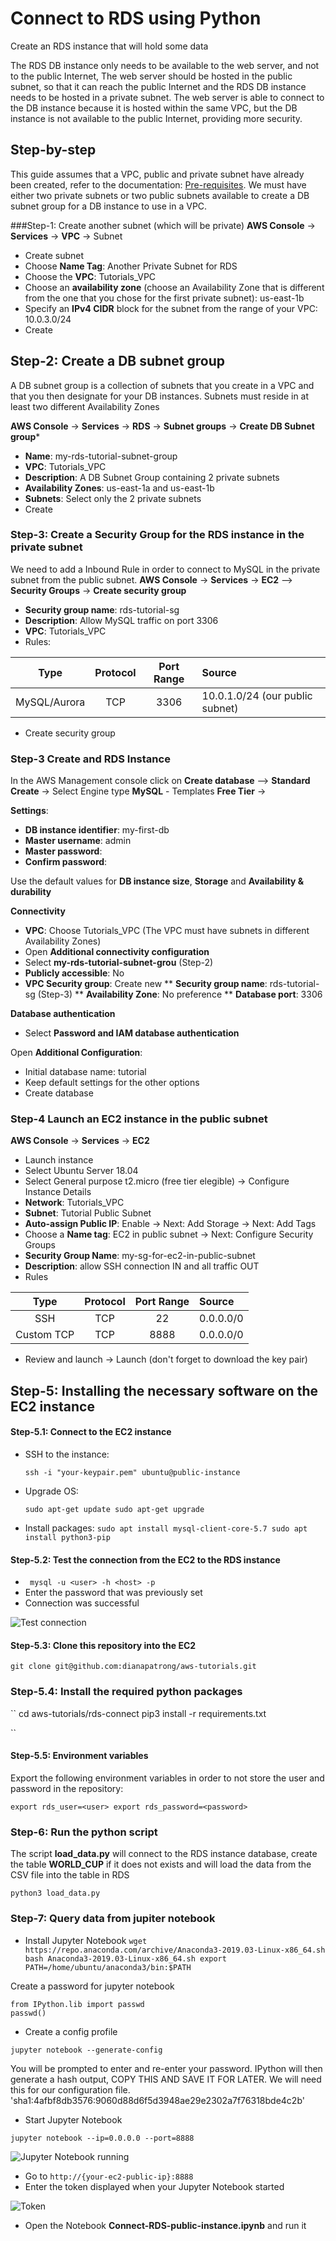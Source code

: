 # Connect to RDS using Python

Create an RDS instance that will hold some data

The RDS DB instance only needs to be available to the web server, and not to the public Internet, 
The web server should be hosted in the public subnet, so that it can reach the public Internet and the RDS DB instance 
needs to be hosted in a private subnet. The web server is able to connect to the DB instance because it is hosted within the same VPC, but the DB instance
 is not available to the public Internet, providing more security.

## Step-by-step
This guide assumes that a VPC, public and private subnet have already been created, refer to the documentation: [Pre-requisites](../README.md). 
We must have either two private subnets or two public subnets available to create a DB subnet group for a DB instance to use in a VPC. 


###Step-1: Create another subnet (which will be private) 
**AWS Console** -> **Services** -> **VPC** -> Subnet
* Create subnet
* Choose **Name Tag**: Another Private Subnet for RDS
* Choose the **VPC**: Tutorials_VPC
* Choose an **availability zone** (choose an Availability Zone that is different from the one that you chose for the first private subnet): us-east-1b
* Specify an **IPv4 CIDR** block for the subnet from the range of your VPC: 10.0.3.0/24
* Create


## Step-2: Create a DB subnet group
A DB subnet group is a collection of subnets that you create in a VPC and that you then designate for your DB instances. 
Subnets must reside in at least two different Availability Zones

**AWS Console** -> **Services** -> **RDS** -> **Subnet groups** -> **Create DB Subnet group***

* **Name**: my-rds-tutorial-subnet-group
* **VPC**: Tutorials_VPC
* **Description**: A DB Subnet Group containing 2 private subnets
* **Availability Zones**: us-east-1a and us-east-1b
* **Subnets**: Select only the 2 private subnets
* Create

### Step-3: Create a Security Group for the RDS instance in the private subnet
We need to add a Inbound Rule in order to connect to MySQL in the private subnet from the public subnet.
**AWS Console** -> **Services** -> **EC2** --> **Security Groups** -> **Create security group**

* **Security group name**: rds-tutorial-sg
* **Description**: Allow MySQL traffic on port 3306 
* **VPC**: Tutorials_VPC
* Rules: 
    
| Type      | Protocol | Port Range | Source    |
| :---:     |   :---:  | :---:      | :---      |
| MySQL/Aurora       | TCP      | 3306         | 10.0.1.0/24 (our public subnet)|

* Create security group


### Step-3 Create and RDS Instance
In the AWS Management console click on **Create database** --> **Standard Create** -> Select Engine type **MySQL** - Templates **Free Tier** -> 

**Settings**:
* **DB instance identifier**: my-first-db
* **Master username**: admin
* **Master password**: <password>
* **Confirm password**: <password> 

Use the default values for **DB instance size**, **Storage** and **Availability & durability**

**Connectivity**
* **VPC**: Choose Tutorials_VPC (The VPC must have subnets in different Availability Zones)
* Open **Additional connectivity configuration**
* Select **my-rds-tutorial-subnet-grou** (Step-2)
* **Publicly accessible**: No
* **VPC Security group**: Create new 
** **Security group name**: rds-tutorial-sg (Step-3)
** **Availability Zone**: No preference
** **Database port**: 3306

**Database authentication**
* Select **Password and IAM database authentication**


Open **Additional Configuration**:
* Initial database name: tutorial
* Keep default settings for the other options
* Create database


### Step-4 Launch an EC2 instance in the public subnet
**AWS Console** -> **Services** -> **EC2**
* Launch instance
* Select Ubuntu Server 18.04 
* Select General purpose t2.micro (free tier elegible) -> Configure Instance Details
* **Network**: Tutorials_VPC
* **Subnet**: Tutorial Public Subnet
* **Auto-assign Public IP**: Enable -> Next: Add Storage -> Next: Add Tags
* Choose a **Name tag**: EC2 in public subnet -> Next: Configure Security Groups
* **Security Group Name**: my-sg-for-ec2-in-public-subnet
* **Description**: allow SSH connection IN and all traffic OUT 
* Rules 

| Type      | Protocol | Port Range | Source    |
| :---:     |   :---:  | :---:      | :---      |
| SSH       | TCP      | 22         | 0.0.0.0/0 |
| Custom TCP| TCP      | 8888       | 0.0.0.0/0 |

* Review and launch -> Launch (don't forget to download the key pair)



## Step-5: Installing the necessary software on the EC2 instance

#### Step-5.1: Connect to the EC2 instance

* SSH to the instance:
    
    ``ssh -i "your-keypair.pem" ubuntu@public-instance``

* Upgrade OS: 
    
    ``
    sudo apt-get update
    sudo apt-get upgrade
    ``

* Install packages: 
    ``
    sudo apt install mysql-client-core-5.7
    sudo apt install python3-pip
    ``

#### Step-5.2: Test the connection from the EC2 to the RDS instance
* `` mysql -u <user> -h <host> -p``
* Enter the password that was previously set
* Connection was successful 
 
![Test connection](images/step_5_2.png)
 

#### Step-5.3: Clone this repository into the EC2

``
git clone git@github.com:dianapatrong/aws-tutorials.git
``

### Step-5.4: Install the required python packages

``
cd aws-tutorials/rds-connect
pip3 install -r requirements.txt

``

#### Step-5.5: Environment variables
Export the following environment variables in order to not store the user and password in the repository:

``
export rds_user=<user>
export rds_password=<password>
``
 
### Step-6: Run the python script
The script **load_data.py** will connect to the RDS instance database, create the table **WORLD_CUP** if it does not exists 
and will load the data from the CSV file into the table in RDS

```
python3 load_data.py
```

### Step-7: Query data from jupiter notebook

* Install Jupyter Notebook
``
wget https://repo.anaconda.com/archive/Anaconda3-2019.03-Linux-x86_64.sh
bash Anaconda3-2019.03-Linux-x86_64.sh
export PATH=/home/ubuntu/anaconda3/bin:$PATH
``

Create a password for jupyter notebook

``` 
from IPython.lib import passwd
passwd()
```

* Create a config profile
```
jupyter notebook --generate-config
```


You will be prompted to enter and re-enter your password. IPython will then generate a hash output, COPY THIS AND SAVE IT FOR LATER. We will need this for our configuration file.
'sha1:4afbf8db3576:9060d88d6f5d3948ae29e2302a7f76318bde4c2b'


* Start Jupyter Notebook 
```
jupyter notebook --ip=0.0.0.0 --port=8888
```
 
![Jupyter Notebook running](images/jupyter-connect.png)

* Go to ```http://{your-ec2-public-ip}:8888```
* Enter the token displayed when your Jupyter Notebook started

![Token](images/token.png)


* Open the Notebook **Connect-RDS-public-instance.ipynb** and run it 
